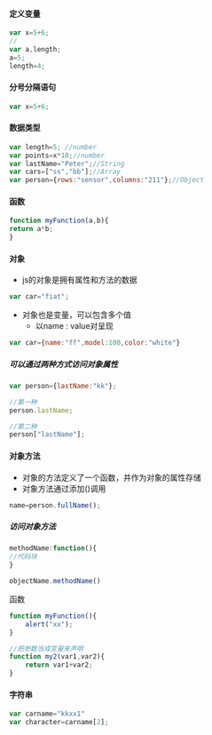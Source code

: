 #### 定义变量
```js
var x=5+6;
//
var a,length;
a=5;
length=4;
```

#### 分号分隔语句
```js
var x=5+6;
```

#### 数据类型
```js
var length=5; //number
var points=x*10;//number
var lastName="Peter";//String
var cars=["ss","bb"];//Array
var person={rows:"sensor",columns:"211"};//Object
```

#### 函数
```js
function myFunction(a,b){
return a*b;
}
```

#### 对象
- js的对象是拥有属性和方法的数据
```js
var car="fiat";

```
- 对象也是变量，可以包含多个值
	- 以name : value对呈现
```js
var car={name:"ff",model:100,color:"white"}
```
##### 可以通过两种方式访问对象属性
```js
var person={lastName:"kk"};

//第一种
person.lastName;

//第二种
person["lastName"];
```

#### 对象方法
- 对象的方法定义了一个函数，并作为对象的属性存储
- 对象方法通过添加()调用
```js
name=person.fullName();
```
##### 访问对象方法
```js
methodName:function(){
//代码块 
}

objectName.methodName()
```

函数
```js
function myFunction(){
	alert("xx");
}

//把参数当成变量来声明
function my2(var1,var2){
	return var1+var2;
}
```

#### 字符串
```js
var carname="kkxx1"
var character=carname[2];

```

































